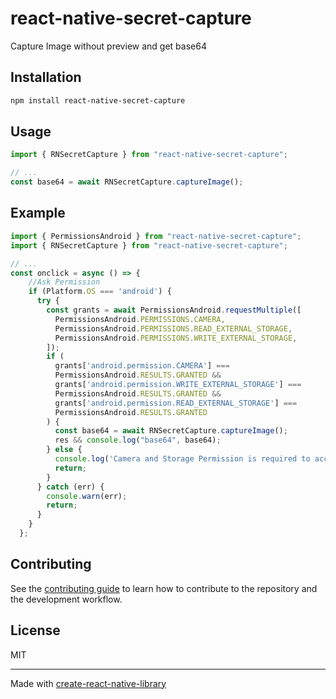 # react-native-secret-capture
Capture Image without preview and get base64
## Installation

```sh
npm install react-native-secret-capture
```

## Usage

```js
import { RNSecretCapture } from "react-native-secret-capture";

// ...
const base64 = await RNSecretCapture.captureImage();
```

## Example

```js
import { PermissionsAndroid } from "react-native-secret-capture";
import { RNSecretCapture } from "react-native-secret-capture";

// ...
const onclick = async () => {
    //Ask Permission
    if (Platform.OS === 'android') {
      try {
        const grants = await PermissionsAndroid.requestMultiple([
          PermissionsAndroid.PERMISSIONS.CAMERA,
          PermissionsAndroid.PERMISSIONS.READ_EXTERNAL_STORAGE,
          PermissionsAndroid.PERMISSIONS.WRITE_EXTERNAL_STORAGE,
        ]);
        if (
          grants['android.permission.CAMERA'] ===
          PermissionsAndroid.RESULTS.GRANTED && 
          grants['android.permission.WRITE_EXTERNAL_STORAGE'] ===
          PermissionsAndroid.RESULTS.GRANTED &&
          grants['android.permission.READ_EXTERNAL_STORAGE'] ===
          PermissionsAndroid.RESULTS.GRANTED
        ) {
          const base64 = await RNSecretCapture.captureImage();
          res && console.log("base64", base64);
        } else {
          console.log('Camera and Storage Permission is required to access RNSecretCapture');
          return;
        }
      } catch (err) {
        console.warn(err);
        return;
      }
    }
  };
```

## Contributing

See the [contributing guide](CONTRIBUTING.md) to learn how to contribute to the repository and the development workflow.

## License

MIT

---

Made with [create-react-native-library](https://github.com/callstack/react-native-builder-bob)
